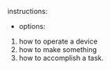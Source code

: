 instructions:
-	options:
1.	how to operate a device 
2.	how to make something
3.	how to accomplish a task.
<!--stackedit_data:
eyJoaXN0b3J5IjpbLTEwMTAxNzMzM119
-->